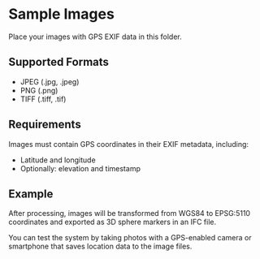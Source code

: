 # Sample Images

Place your images with GPS EXIF data in this folder.

## Supported Formats
- JPEG (.jpg, .jpeg)
- PNG (.png)
- TIFF (.tiff, .tif)

## Requirements
Images must contain GPS coordinates in their EXIF metadata, including:
- Latitude and longitude
- Optionally: elevation and timestamp

## Example
After processing, images will be transformed from WGS84 to EPSG:5110 coordinates and exported as 3D sphere markers in an IFC file.

You can test the system by taking photos with a GPS-enabled camera or smartphone that saves location data to the image files.
